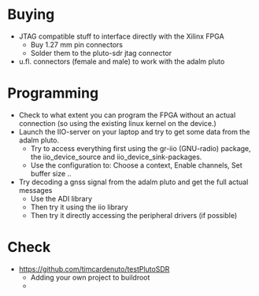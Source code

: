 # Buying
- JTAG compatible stuff to interface directly with the Xilinx FPGA
    - Buy 1.27 mm pin connectors
    - Solder them to the pluto-sdr jtag connector
- u.fl. connectors (female and male) to work with the adalm pluto

# Programming
- Check to what extent you can program the FPGA without an actual connection (so using the existing linux kernel on the device.)
- Launch the IIO-server on your laptop and try to get some data from the adalm pluto.
    - Try to access everything first using the gr-iio (GNU-radio) package, the iio_device_source and iio_device_sink-packages.
    - Use the configuration to: Choose a context, Enable channels, Set buffer size ..
- Try decoding a gnss signal from the adalm pluto and get the full actual messages
    - Use the ADI library
    - Then try it using the iio library
    - Then try it directly accessing the peripheral drivers (if possible)

# Check
- https://github.com/timcardenuto/testPlutoSDR
    - Adding your own project to buildroot
    - 